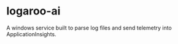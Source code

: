 # logaroo-ai
A windows service built to parse log files and send telemetry into ApplicationInsights.
